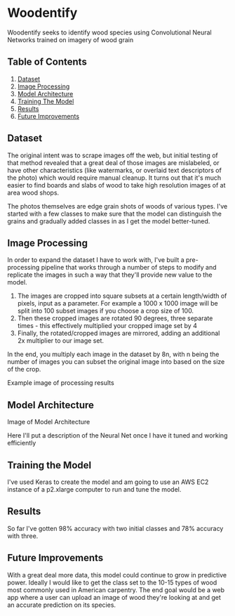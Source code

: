 # Woodentify

Woodentify seeks to identify wood species using Convolutional Neural Networks trained on imagery of wood grain

## Table of Contents
1. [Dataset](#dataset)
2. [Image Processing](#image-processing)
3. [Model Architecture](#model-architecture)
4. [Training The Model](#training-the-model)
5. [Results](#results)
6. [Future Improvements](#future-improvements)

## Dataset

The original intent was to scrape images off the web, but initial testing of that method revealed that a great deal of those images are mislabeled, or have other characteristics (like watermarks, or overlaid text descriptors of the photo) which would require manual cleanup.  It turns out that it's much easier to find boards and slabs of wood to take high resolution images of at area wood shops.

The photos themselves are edge grain shots of woods of various types.  I've started with a few classes to make sure that the model can distinguish the grains and gradually added classes in as I get the model better-tuned.

## Image Processing

In order to expand the dataset I have to work with, I've built a pre-processing pipeline that works through a number of steps to modify and replicate the images in such a way that they'll provide new value to the model.

1. The images are cropped into square subsets at a certain length/width of pixels, input as a parameter.  For example a 1000 x 1000 image will be split into 100 subset images if you choose a crop size of 100.
2. Then these cropped images are rotated 90 degrees, three separate times - this effectively multiplied your cropped image set by 4
3. Finally, the rotated/cropped images are mirrored, adding an additional 2x multiplier to our image set.

In the end, you multiply each image in the dataset by 8n, with n being the number of images you can subset the original image into based on the size of the crop.

Example image of processing results

## Model Architecture

Image of Model Architecture

Here I'll put a description of the Neural Net once I have it tuned and working efficiently

## Training the Model

I've used Keras to create the model and am going to use an AWS EC2 instance of a p2.xlarge computer to run and tune the model.

## Results

So far I've gotten 98% accuracy with two initial classes and 78% accuracy with three.

## Future Improvements

With a great deal more data, this model could continue to grow in predictive power.  Ideally I would like to get the class set to the 10-15 types of wood most commonly used in American carpentry.  The end goal would be a web app where a user can upload an image of wood they're looking at and get an accurate prediction on its species.
